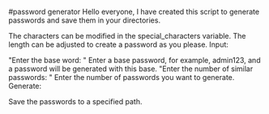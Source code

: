 #password generator
Hello everyone, I have created this script to generate passwords and save them in your directories.

The characters can be modified in the special_characters variable.
The length can be adjusted to create a password as you please.
Input:

"Enter the base word: " Enter a base password, for example, admin123, and a password will be generated with this base.
"Enter the number of similar passwords: " Enter the number of passwords you want to generate.
Generate:

Save the passwords to a specified path.
